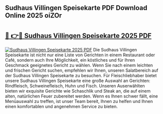 ## Sudhaus Villingen Speisekarte PDF Download Online 2025 oiZOr

# <h2><a href="http://gc9eye1.nevu.top/?p=Sudhaus+Villingen+Speisekarte">🔗 👉🔴 Sudhaus Villingen Speisekarte 2025 PDF</a></h2>

[![Sudhaus Villingen Speisekarte 2025 PDF](https://i.imgur.com/dBaPXMq.png)](http://gc9eye1.nevu.top/?p=Sudhaus+Villingen+Speisekarte)
Die Sudhaus Villingen Speisekarte ist nicht nur eine Liste von Gerichten in einem Restaurant oder Café, sondern auch Ihre Möglichkeit, ein köstliches und für Ihren Geschmack geeignetes Gericht zu wählen. Wenn Sie nach einem leichten und frischen Gericht suchen, empfehlen wir Ihnen, unseren Salatbereich auf der Sudhaus Villingen Speisekarte zu besuchen. Für Fleischliebhaber bietet unsere Sudhaus Villingen Speisekarte eine große Auswahl an Gerichten: Rindfleisch, Schweinefleisch, Huhn und Fisch. Unseren Auserwählten bieten wir exquisite Gerichte wie Schaschlik und Steak an, die auf einem alten, natürlichen Feuer zubereitet werden. Wenn es Ihnen schwer fällt, eine Menüauswahl zu treffen, ist unser Team bereit, Ihnen zu helfen und Ihnen einen komfortablen und angenehmen Service zu bieten.
